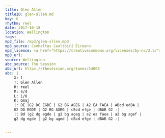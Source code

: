 ```yaml
---
title: Glen Allen
titleID: glen-allen.md
key: G
rhythm: reel
date: 2017-10-18
location: Wellington 
tags: 
mp3_file: /mp3/glen-allen.mp3
mp3_source: Comhaltas Ceoltóirí Éireann
mp3_licence: <a href="https://creativecommons.org/licenses/by-nc/2.5/">CC-BY-NC-2.5</a>
mp3_url: 
source: Wellington
abc_source: The Session
abc_url: https://thesession.org/tunes/14008
abc: |
    X: 1
    T: Glen Allen
    R: reel
    M: 4/4
    L: 1/8
    K: Gmaj
    |: DE |G2 DG EGDE | G2 BG AGEG | A2 EA FAEA | ABcd edBA |
    G2 DG EGDE | G2 BG AGEG | cBcd efge | dBAB G2 :|
    |: Bd |g2 dg egde | g2 bg ageg | a2 ea faea | a2 bg agef |
    g2 dg egde | g2 bg aged | cBcd efge | dBAB G2 :|
    

---
```

